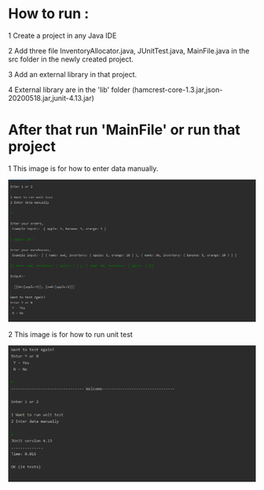 # How to run :

1 Create a project in any Java IDE

2 Add three file InventoryAllocator.java, JUnitTest.java, MainFile.java in the src folder in the newly created project.

3 Add an external library in that project.

4 External library are in the 'lib' folder (hamcrest-core-1.3.jar,json-20200518.jar,junit-4.13.jar) 


# After that run 'MainFile' or run that project 

1 This image is for how to enter data manually. 

![Alt text](image/a3.PNG?raw=true "Optional Title")

2 This image is for how to run unit test

![Alt text](image/a2.PNG?raw=true "Optional Title")
